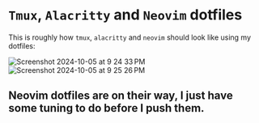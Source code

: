 # `Tmux`, `Alacritty` and `Neovim` dotfiles
This is roughly how `tmux`, `alacritty` and `neovim` should look like using my dotfiles:

![Screenshot 2024-10-05 at 9 24 33 PM](https://github.com/user-attachments/assets/aa213eee-7720-4c0a-b81c-bb95bddf28b9)
![Screenshot 2024-10-05 at 9 25 26 PM](https://github.com/user-attachments/assets/dfa544a8-7753-4ad7-90cb-d81b57529b7e)

## Neovim dotfiles are on their way, I just have some tuning to do before I push them.
